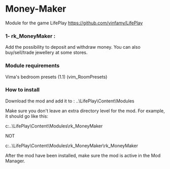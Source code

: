# Money-Maker
Module for the game LifePlay
https://github.com/vinfamy/LifePlay


### 1- rk_MoneyMaker : 
Add the possibility to deposit and withdraw money. You can also buy/sell/trade jewellery at some stores.

### Module requirements
Vima's bedroom presets (1.1) (vim_RoomPresets)

### How to install
Download the mod and add it to : ..\LifePlay\Content\Modules

Make sure you don't leave an extra directory level for the mod. For example, it should go like this:

c:\..\LifePlay\Content\Modules\rk_MoneyMaker

NOT

c:\..\LifePlay\Content\Modules\rk_MoneyMaker\rk_MoneyMaker

After the mod have been installed, make sure the mod is active in the Mod Manager. 
